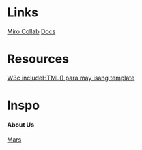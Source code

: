 # Links
[Miro Collab](https://miro.com/welcomeonboard/cWoVDK0MRUQBAyyGfMP1wrNr0sujYljrKPA7hFE7Wo9kHkB6THel2MoDNeicjHRe)
[Docs](https://docs.google.com/document/d/1qPshT7WatGHhcqcO9chwjFRWXr4c298EGC6qmUMG0gU/edit)

# Resources
[W3c includeHTML() para may isang template](https://www.w3schools.com/howto/howto_html_include.asp)


# Inspo
#### About Us
[Mars](https://mars.nasa.gov/people/profile/?id=22945)
